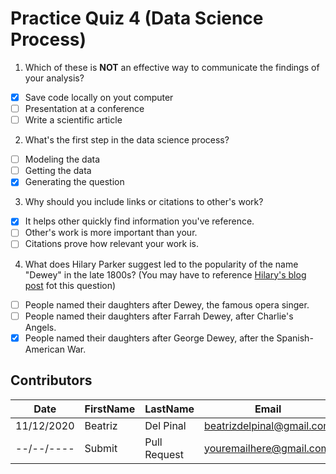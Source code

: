 # Practice Quiz 4 (Data Science Process)

1. Which of these is **NOT** an effective way to communicate the findings of your analysis?
- [x] Save code locally on yout computer
- [ ] Presentation at a conference
- [ ] Write a scientific article

2. What's the first step in the data science process?
- [ ] Modeling the data
- [ ] Getting the data
- [x] Generating the question

3. Why should you include links or citations to other's work?
- [x] It helps other quickly find information you've reference.
- [ ] Other's work is more important than your.
- [ ] Citations prove how relevant your work is.

4. What does Hilary Parker suggest led to the popularity of the name "Dewey" in the late 1800s? (You may have to reference [Hilary's blog post][1] fot this question)
- [ ] People named their daughters after Dewey, the famous opera singer.
- [ ] People named their daughters after Farrah Dewey, after Charlie's Angels.
- [x] People named their daughters after George Dewey, after the Spanish-American War.

[1]: https://hilaryparker.com/2013/01/30/hilary-the-most-poisoned-baby-name-in-us-history/ "Hilary's blog post"

## Contributors
Date | FirstName | LastName | Email
--- | --- | --- | ---
11/12/2020 | Beatriz |  Del Pinal |  <beatrizdelpinal@gmail.com>
--/--/---- | Submit |  Pull Request | <youremailhere@gmail.com>
